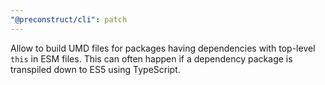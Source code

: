 ```yaml
---
"@preconstruct/cli": patch
---
```


Allow to build UMD files for packages having dependencies with top-level `this` in ESM files. This can often happen if a dependency package is transpiled down to ES5 using TypeScript.
